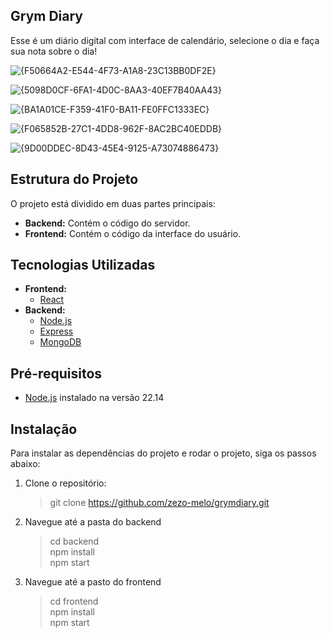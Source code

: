 ## Grym Diary

Esse é um diário digital com interface de calendário, selecione o dia e faça sua nota sobre o dia!

![{F50664A2-E544-4F73-A1A8-23C13BB0DF2E}](https://github.com/user-attachments/assets/93373f83-d6ea-4f76-b59d-0f87fec5a573)

![{5098D0CF-6FA1-4D0C-8AA3-40EF7B40AA43}](https://github.com/user-attachments/assets/055c05ae-9358-4037-bca2-fb7c096562f0)

![{BA1A01CE-F359-41F0-BA11-FE0FFC1333EC}](https://github.com/user-attachments/assets/9cadfb7f-ddf6-415d-be9c-0d1aef2f84aa)

![{F065852B-27C1-4DD8-962F-8AC2BC40EDDB}](https://github.com/user-attachments/assets/b9592d36-bbf3-4b99-9566-7be7748f0433)

![{9D00DDEC-8D43-45E4-9125-A73074886473}](https://github.com/user-attachments/assets/2f2e5b6c-0488-43e2-8d41-309917f785f6)

## Estrutura do Projeto

O projeto está dividido em duas partes principais:

- **Backend:** Contém o código do servidor.
- **Frontend:** Contém o código da interface do usuário.

## Tecnologias Utilizadas

- **Frontend:**
  - [React](https://reactjs.org/)
- **Backend:**
  - [Node.js](https://nodejs.org/)
  - [Express](https://expressjs.com/)
  - [MongoDB](https://www.mongodb.com/)

## Pré-requisitos

- [Node.js](https://nodejs.org/) instalado na versão 22.14

## Instalação

Para instalar as dependências do projeto e rodar o projeto, siga os passos abaixo:

1. Clone o repositório:

   > git clone https://github.com/zezo-melo/grymdiary.git

2. Navegue até a pasta do backend

   > cd backend<br>
   > npm install<br>
   > npm start

3. Navegue até a pasto do frontend

   > cd frontend<br>
   > npm install<br>
   > npm start


